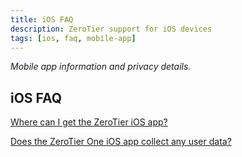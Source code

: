 ```yaml
---
title: iOS FAQ
description: ZeroTier support for iOS devices
tags: [ios, faq, mobile-app]
---
```


*Mobile app information and privacy details.*

## iOS FAQ

[Where can I get the ZeroTier iOS app?](/faq/ios-install)

[Does the ZeroTier One iOS app collect any user data?](/faq/ios-privacy)
